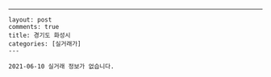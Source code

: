 ---
    layout: post
    comments: true
    title: 경기도 화성시
    categories: [실거래가]
    ---

    2021-06-10 실거래 정보가 없습니다.

    